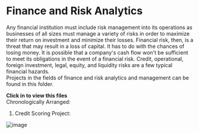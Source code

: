 # Finance and Risk Analytics
Any financial institution must include risk management into its operations as businesses of all sizes must manage a variety of risks in order to maximize their return on investment and minimize their losses. Financial risk, then, is a threat that may result in a loss of capital. It has to do with the chances of losing money.
It is possible that a company's cash flow won't be sufficient to meet its obligations in the event of a financial risk. Credit, operational, foreign investment, legal, equity, and liquidity risks are a few typical financial hazards. <br>
Projects in the fields of finance and risk analytics and management can be found in this folder. <p>
**Click in to view this files** <br>
Chronologically Arranged:<br>
1. Credit Scoring Project: 


![image](https://user-images.githubusercontent.com/111154738/189188022-e5fac74e-11ba-4a56-afb4-7ded0628f5cc.png)
